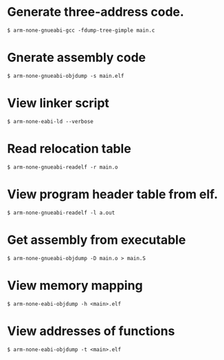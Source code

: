 # Generate three-address code.
	$ arm-none-gnueabi-gcc -fdump-tree-gimple main.c

# Gnerate assembly code
	$ arm-none-gnueabi-objdump -s main.elf

# View linker script
	$ arm-none-eabi-ld --verbose

# Read relocation table 
	$ arm-none-gnueabi-readelf -r main.o

# View program header table from elf.
	$ arm-none-gnueabi-readelf -l a.out

# Get assembly from executable
	$ arm-none-gnueabi-objdump -D main.o > main.S

# View memory mapping
	$ arm-none-eabi-objdump -h <main>.elf

# View addresses of functions
	$ arm-none-eabi-objdump -t <main>.elf
